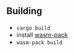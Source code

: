 


## Building
- `cargo build`
- install [wasm-pack](https://rustwasm.github.io/wasm-pack/installer/)
- `wasm-pack build`
